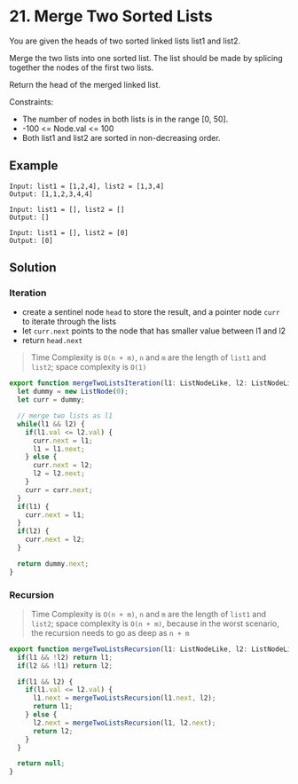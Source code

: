 # 21. Merge Two Sorted Lists

You are given the heads of two sorted linked lists list1 and list2.

Merge the two lists into one sorted list. The list should be made by splicing together the nodes of the first two lists.

Return the head of the merged linked list.

Constraints:

* The number of nodes in both lists is in the range [0, 50].
* -100 <= Node.val <= 100
* Both list1 and list2 are sorted in non-decreasing order.

## Example

```
Input: list1 = [1,2,4], list2 = [1,3,4]
Output: [1,1,2,3,4,4]
```

```
Input: list1 = [], list2 = []
Output: []
```

```
Input: list1 = [], list2 = [0]
Output: [0]
```

## Solution

### Iteration 

* create a sentinel node `head` to store the result, and a pointer node `curr` to iterate through the lists 
* let `curr.next` points to the node that has smaller value between l1 and l2
* return `head.next` 

> Time Complexity is `O(n + m)`, `n` and `m` are the length of `list1` and `list2`; space complexity is `O(1)` 

```ts
export function mergeTwoListsIteration(l1: ListNodeLike, l2: ListNodeLike): ListNodeLike {
  let dummy = new ListNode(0);
  let curr = dummy;

  // merge two lists as l1
  while(l1 && l2) {
    if(l1.val <= l2.val) {
      curr.next = l1;
      l1 = l1.next;
    } else {
      curr.next = l2;
      l2 = l2.next;
    }
    curr = curr.next;
  }
  if(l1) {
    curr.next = l1;
  }
  if(l2) {
    curr.next = l2;
  }

  return dummy.next;
}
```

### Recursion

> Time Complexity is `O(n + m)`, `n` and `m` are the length of `list1` and `list2`; 
> space complexity is `O(n + m)`, because in the worst scenario, the recursion needs to go as deep as `n + m` 

```ts
export function mergeTwoListsRecursion(l1: ListNodeLike, l2: ListNodeLike): ListNodeLike {
  if(l1 && !l2) return l1;
  if(l2 && !l1) return l2;

  if(l1 && l2) {
    if(l1.val <= l2.val) {
      l1.next = mergeTwoListsRecursion(l1.next, l2);
      return l1;
    } else {
      l2.next = mergeTwoListsRecursion(l1, l2.next);
      return l2;
    }
  }

  return null;
}
```

